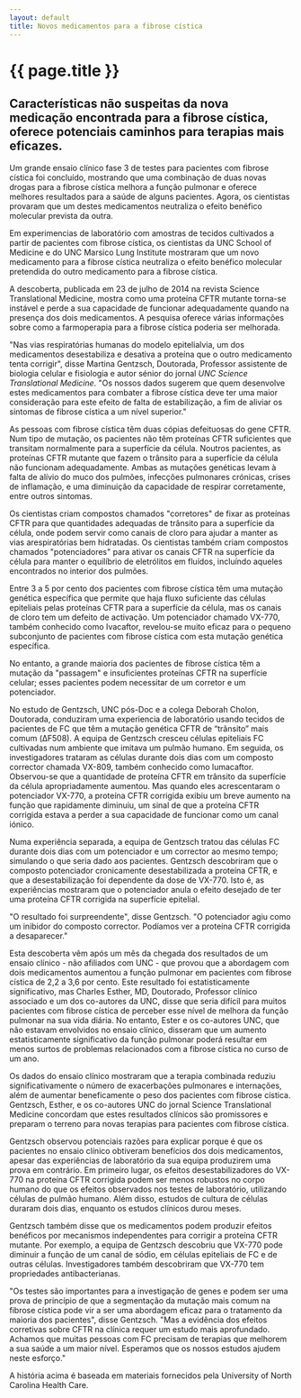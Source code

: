 ```yaml
---
layout: default
title: Novos medicamentos para a fibrose cística
---
```


# {{ page.title }}

## Características não suspeitas da nova medicação encontrada para a fibrose cística, oferece potenciais caminhos para terapias mais eficazes.

Um grande ensaio clínico fase 3 de testes para pacientes com fibrose cística foi concluído, mostrando que uma combinação de duas novas drogas para a fibrose cística melhora a função pulmonar e oferece melhores resultados para a saúde de alguns pacientes. Agora, os cientistas provaram que um destes medicamentos neutraliza o efeito benéfico molecular prevista da outra.

Em experimencias de laboratório com amostras de tecidos cultivados a partir de pacientes com fibrose cística, os cientistas da UNC School of Medicine e do UNC Marsico Lung Institute mostraram que um novo medicamento para a fibrose cística neutraliza o efeito benéfico molecular pretendida do outro medicamento para a fibrose cística.

A descoberta, publicada em 23 de julho de 2014 na revista Science Translational Medicine, mostra como uma proteína CFTR mutante torna-se instável e perde a sua capacidade de funcionar adequadamente quando na presença dos dois medicamentos. A pesquisa oferece várias informações sobre como a farmoperapia para a fibrose cística poderia ser melhorada.

"Nas vias respiratórias humanas do modelo epitelialvia, um dos medicamentos desestabiliza e desativa a proteína que o outro medicamento tenta corrigir", disse Martina Gentzsch, Doutorada, Professor assistente de biologia celular e fisiologia e autor sénior do jornal _UNC Science Translational Medicine_. "Os nossos dados sugerem que quem desenvolve estes medicamentos para combater a fibrose cística deve ter uma maior consideração para este efeito de falta de estabilização, a fim de aliviar os sintomas de fibrose cística a um nível superior."

As pessoas com fibrose cística têm duas cópias defeituosas do gene CFTR. Num tipo de mutação, os pacientes não têm proteínas CFTR suficientes que transitam normalmente para a superfície da célula. Noutros pacientes, as proteínas CFTR mutante que fazem o trânsito para a superfície da célula não funcionam adequadamente. Ambas as mutações genéticas levam à falta de alívio do muco dos pulmões, infecções pulmonares crónicas, crises de inflamação, e uma diminuição da capacidade de respirar corretamente, entre outros sintomas.

Os cientistas criam compostos chamados "corretores" de fixar as proteínas CFTR para que quantidades adequadas de trânsito para a superfície da célula, onde podem servir como canais de cloro para ajudar a manter as vias arespiratórias bem hidratadas. Os cientistas também criam compostos chamados "potenciadores" para ativar os canais CFTR na superfície da célula para manter o equilíbrio de eletrólitos em fluídos, incluíndo aqueles encontrados no interior dos pulmões.

Entre 3 a 5 por cento dos pacientes com fibrose cística têm uma mutação genética específica que permite que haja fluxo suficiente das células epiteliais pelas proteínas CFTR para a superfície da célula, mas os canais de cloro tem um defeito de activação. Um potenciador chamado VX-770, também conhecido como Ivacaftor, revelou-se muito eficaz para o pequeno subconjunto de pacientes com fibrose cística com esta mutação genética específica.

No entanto, a grande maioria dos pacientes de fibrose cística têm a mutação da "passagem" e insuficientes proteínas CFTR na superfície celular; esses pacientes podem necessitar de um corretor e um potenciador.

No estudo de Gentzsch, UNC pós-Doc e a colega Deborah Cholon, Doutorada, conduziram uma experiencia de laboratório usando tecidos de pacientes de FC que têm  a mutação genética CFTR  de “trânsito” mais comum (ΔF508). A equipa de Gentzsch cresceu células epiteliais FC cultivadas num ambiente que imitava um pulmão humano. Em seguida, os investigadores trataram as células durante dois dias com um composto corrector chamada VX-809, também conhecido como lumacaftor. Observou-se que a quantidade de proteína CFTR em trânsito da superfície da célula apropriadamente aumentou. Mas quando eles acrescentaram o potenciador VX-770, a proteína CFTR corrigida exibiu um breve aumento na função que rapidamente diminuiu, um sinal de que a proteína CFTR corrigida estava a perder a sua capacidade de funcionar como um canal iónico.

Numa experiência separada, a equipa de Gentzsch tratou das células FC durante dois dias com um potenciador e um corrector ao mesmo tempo; simulando o que seria dado aos pacientes. Gentzsch descobriram que o composto potenciador cronicamente desestabilizada a proteína CFTR, e que a desestabilização foi dependente da dose de VX-770. Isto é, as experiências mostraram que o potenciador anula o efeito desejado de ter uma proteína CFTR corrigida na superfície epitelial.

"O resultado foi surpreendente", disse Gentzsch. "O potenciador agiu como um inibidor do composto corrector. Podíamos ver a proteína CFTR corrigida a desaparecer."

Esta descoberta vêm após um mês da chegada dos resultados de um ensaio clínico - não afiliados com UNC - que provou que a abordagem com dois medicamentos aumentou a função pulmonar em pacientes com fibrose cística de 2,2 a 3,6 por cento. Este resultado foi estatisticamente significativo, mas Charles Esther, MD, Doutorado, Professor clínico associado e um dos co-autores da UNC, disse que seria difícil para muitos pacientes com fibrose cística de perceber esse nível de melhora da função pulmonar na sua vida diária. No entanto, Ester e os co-autores UNC, que não estavam envolvidos no ensaio clínico, disseram que um aumento estatisticamente significativo da função pulmonar poderá resultar em menos surtos de problemas relacionados com a fibrose cística no curso de um ano.

Os dados do ensaio clínico mostraram que a terapia combinada reduziu significativamente o número de exacerbações pulmonares e internações, além de aumentar beneficamente o peso dos pacientes com fibrose cística. Gentzsch, Esther, e os co-autores UNC do jornal Science Translational Medicine concordam que estes resultados clínicos são promissores e preparam o terreno para novas terapias para pacientes com fibrose cística.

Gentzsch observou potenciais razões para explicar porque é que os pacientes no ensaio clínico obtiveram benefícios dos dois medicamentos, apesar das experiências de laboratório da sua equipa produzirem uma prova em contrário. Em primeiro lugar, os efeitos desestabilizadores do VX-770 na proteína CFTR corrigida podem ser menos robustos no corpo humano do que os efeitos observados nos testes de laboratório, utilizando células de pulmão humano. Além disso, estudos de cultura de células duraram dois dias, enquanto os estudos clínicos durou meses.

Gentzsch também disse que os medicamentos podem produzir efeitos benéficos por mecanismos independentes para corrigir a proteína CFTR mutante. Por exemplo, a equipa de Gentzsch descobriu que VX-770 pode diminuir a função de um canal de sódio, em células epiteliais de FC e de outras células. Investigadores também descobriram que VX-770 tem propriedades antibacterianas.

"Os testes são importantes para a investigação de genes e podem ser uma prova de princípio de que a segmentação da mutação mais comum na fibrose cística pode vir a ser uma abordagem eficaz para o tratamento da maioria dos pacientes", disse Gentzsch. "Mas a evidência dos efeitos corretivas sobre CFTR na clínica requer um estudo mais aprofundado. Achamos que muitas pessoas com FC precisam de terapias que melhorem a sua saúde a um maior nível. Esperamos que os nossos estudos ajudem neste esforço."

A história acima é baseada em materiais fornecidos pela University of North Carolina Health Care.

